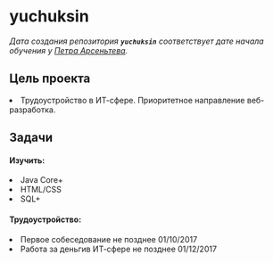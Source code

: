 # yuchuksin
*Дата создания репозитория ***`yuchuksin`*** соответствует дате начала обучения у [Петра Арсеньтева](http://http://job4j.ru/).*

## Цель проекта
<div>
<li>Трудоустройство в ИТ-сфере. Приоритетное направление веб-разработка.</li>


## Задачи
#### Изучить:
<div>
   <li>Java Core+
   <li>HTML/CSS
   <li>SQL+

#### Трудоустройство:
<div>
    <li>Первое собеседование не позднее 01/10/2017
    <li>Работа за деньгив ИТ-сфере не позднее 01/12/2017